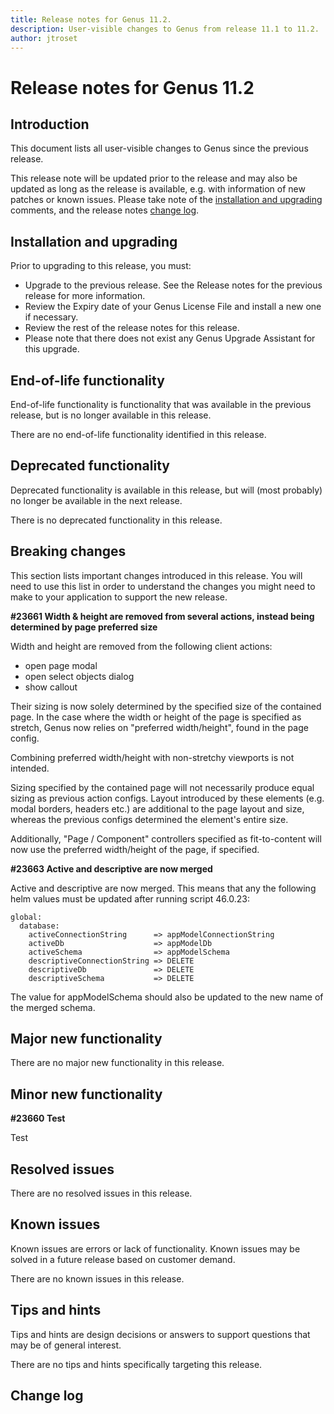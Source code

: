 ```yaml
---
title: Release notes for Genus 11.2.
description: User-visible changes to Genus from release 11.1 to 11.2.
author: jtroset
---
```


# Release notes for Genus 11.2

## Introduction

This document lists all user-visible changes to Genus since the previous release.

This release note will be updated prior to the release and may also be updated as long as the release is available, e.g. with information of new patches or known issues. Please take note of the [installation and upgrading](#installation-and-upgrading) comments, and the release notes [change log](#change-log).

## Installation and upgrading

Prior to upgrading to this release, you must:

- Upgrade to the previous release. See the Release notes for the previous release for more information.
- Review the Expiry date of your Genus License File and install a new one if necessary.
- Review the rest of the release notes for this release.
- Please note that there does not exist any Genus Upgrade Assistant for this upgrade.

<!--rntype01-start INSTALLATION / UPGRADE. DO NOT CHANGE THESE TAGS. ANY CHANGES BELOW WILL BE OVERWRITTEN.-->

<!--rntype01-end   INSTALLATION / UPGRADE. DO NOT CHANGE THESE TAGS. ANY CHANGES ABOVE WILL BE OVERWRITTEN.-->
<!-- release note type 2 is missing. That's ok.-->

## End-of-life functionality

End-of-life functionality is functionality that was available in the previous release, but is no longer available in this release.
<!--rntype03-start END-OF-LIFE. DO NOT CHANGE THESE TAGS. ANY CHANGES BELOW WILL BE OVERWRITTEN.-->
There are no end-of-life functionality identified in this release.
<!--rntype03-end   END-OF-LIFE. DO NOT CHANGE THESE TAGS. ANY CHANGES ABOVE WILL BE OVERWRITTEN.-->
## Deprecated functionality

Deprecated functionality is available in this release, but will (most probably) no longer be available in the next release.
<!--rntype04-start DEPRECATED. DO NOT CHANGE THESE TAGS. ANY CHANGES BELOW WILL BE OVERWRITTEN.-->
There is no deprecated functionality in this release.
<!--rntype04-end   DEPRECATED. DO NOT CHANGE THESE TAGS. ANY CHANGES ABOVE WILL BE OVERWRITTEN.-->
## Breaking changes

This section lists important changes introduced in this release. You will need to use this list in order to understand the changes you might need to make to your application to support the new release.
<!--rntype05-start BREAKING. DO NOT CHANGE THESE TAGS. ANY CHANGES BELOW WILL BE OVERWRITTEN.-->
<!--ID b05bbeae-bccc-4816-a8a0-82cef1ab34d1 -->
**#23661 Width & height are removed from several actions, instead being determined by page preferred size**

Width and height are removed from the following client actions:
   * open page modal
   * open select objects dialog
   * show callout

Their sizing is now solely determined by the specified size of the contained page. In the case where the width or height of the page is specified as stretch, Genus now relies on "preferred width/height", found in the page config.

Combining preferred width/height with non-stretchy viewports is not intended.

Sizing specified by the contained page will not necessarily produce equal sizing as previous action configs. Layout introduced by these elements (e.g. modal borders, headers etc.) are additional to the page layout and size, whereas the previous configs determined the element's entire size.

Additionally, "Page / Component" controllers specified as fit-to-content will now use the preferred width/height of the page, if specified.

<!--ID 9d4819f2-d008-4c12-9507-88e2e24d20f2 -->
**#23663 Active and descriptive are now merged**

Active and descriptive are now merged. This means that any the following helm values must be updated after running script 46.0.23:

```
global:
  database:
    activeConnectionString      => appModelConnectionString
    activeDb                    => appModelDb
    activeSchema                => appModelSchema
    descriptiveConnectionString => DELETE
    descriptiveDb               => DELETE
    descriptiveSchema           => DELETE
```

The value for appModelSchema should also be updated to the new name of the merged schema.

<!--rntype05-end   BREAKING. DO NOT CHANGE THESE TAGS. ANY CHANGES ABOVE WILL BE OVERWRITTEN.-->
## Major new functionality
<!--rntype06-start MAJOR. DO NOT CHANGE THESE TAGS. ANY CHANGES BELOW WILL BE OVERWRITTEN.-->
There are no major new functionality in this release.
<!--rntype06-end   MAJOR. DO NOT CHANGE THESE TAGS. ANY CHANGES ABOVE WILL BE OVERWRITTEN.-->
## Minor new functionality
<!--rntype07-start MINOR. DO NOT CHANGE THESE TAGS. ANY CHANGES BELOW WILL BE OVERWRITTEN.-->
<!--ID c6d66445-7b8f-4cd3-906d-1bbd0231d126 -->
**#23660 Test**

Test

<!--rntype07-end   MINOR. DO NOT CHANGE THESE TAGS. ANY CHANGES ABOVE WILL BE OVERWRITTEN.-->
## Resolved issues
<!--rntype08-start RESOLVED ISSUES. DO NOT CHANGE THESE TAGS. ANY CHANGES BELOW WILL BE OVERWRITTEN.-->
There are no resolved issues in this release.
<!--rntype08-end   RESOLVED ISSUES. DO NOT CHANGE THESE TAGS. ANY CHANGES ABOVE WILL BE OVERWRITTEN.-->
## Known issues

Known issues are errors or lack of functionality. Known issues may be solved in a future release based on customer demand.
<!--rntype09-start KNOWN ISSUES. DO NOT CHANGE THESE TAGS. ANY CHANGES BELOW WILL BE OVERWRITTEN.-->
There are no known issues in this release.
<!--rntype09-end   KNOWN ISSUES. DO NOT CHANGE THESE TAGS. ANY CHANGES ABOVE WILL BE OVERWRITTEN.-->
## Tips and hints

Tips and hints are design decisions or answers to support questions that may be of general interest.

There are no tips and hints specifically targeting this release.

## Change log
<!--changelog CHANGELOG. DO NOT CHANGE THIS TAG. ANY CHANGES BELOW WILL BE DELETED.-->
